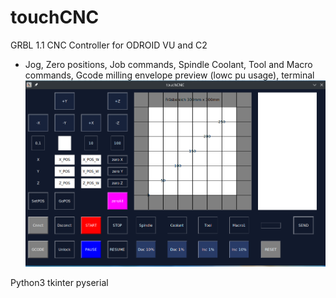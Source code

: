 # touchCNC
GRBL 1.1 CNC Controller for ODROID VU and C2

- Jog, Zero positions, Job commands, Spindle Coolant, Tool and Macro commands, Gcode milling envelope preview (lowc pu usage), terminal
![Alt text](https://github.com/BKLronin/touchCNC/blob/815d2489f842d86d124fcf1924b28de70ac289a3/GUI.png "Preview")


Python3
tkinter
pyserial
